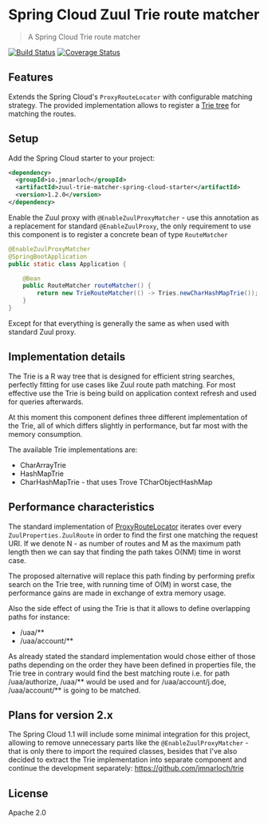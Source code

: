 # Spring Cloud Zuul Trie route matcher

> A Spring Cloud Trie route matcher

[![Build Status](https://travis-ci.org/jmnarloch/zuul-trie-matcher-spring-cloud-starter.svg?branch=master)](https://travis-ci.org/jmnarloch/zuul-trie-matcher-spring-cloud-starter)
[![Coverage Status](https://coveralls.io/repos/jmnarloch/zuul-trie-matcher-spring-cloud-starter/badge.svg?branch=master&service=github)](https://coveralls.io/github/jmnarloch/zuul-trie-matcher-spring-cloud-starter?branch=master)

## Features

Extends the Spring Cloud's `ProxyRouteLocator` with configurable matching strategy. The provided implementation allows
to register a [Trie tree](https://en.wikipedia.org/wiki/Trie) for matching the routes.

## Setup

Add the Spring Cloud starter to your project:

```xml
<dependency>
  <groupId>io.jmnarloch</groupId>
  <artifactId>zuul-trie-matcher-spring-cloud-starter</artifactId>
  <version>1.2.0</version>
</dependency>
```

Enable the Zuul proxy with `@EnableZuulProxyMatcher` - use this annotation as a replacement for standard `@EnableZuulProxy`,
the only requirement to use this component is to register a concrete bean of type `RouteMatcher`

```java
@EnableZuulProxyMatcher
@SpringBootApplication
public static class Application {

    @Bean
    public RouteMatcher routeMatcher() {
        return new TrieRouteMatcher(() -> Tries.newCharHashMapTrie());
    }
}
```

Except for that everything is generally the same as when used with standard Zuul proxy.

## Implementation details

The Trie is a R way tree that is designed for efficient string searches, perfectly fitting for use cases like Zuul
route path matching. For most effective use the Trie is being build on application context refresh and used for
queries afterwards.

At this moment this component defines three different implementation of the Trie, all of which differs slightly
in performance, but far most with the memory consumption.

The available Trie implementations are:

* CharArrayTrie
* HashMapTrie
* CharHashMapTrie - that uses Trove TCharObjectHashMap

## Performance characteristics

The standard implementation of [ProxyRouteLocator](https://github.com/spring-cloud/spring-cloud-netflix/blob/master/spring-cloud-netflix-core/src/main/java/org/springframework/cloud/netflix/zuul/filters/ProxyRouteLocator.java) iterates over every `ZuulProperties.ZuulRoute` in order to find the
first one matching the request URI. If we denote N - as number of routes and M as the maximum path length then we can
say that finding the path takes O(NM) time in worst case.

The proposed alternative will replace this path finding by performing prefix search on the Trie tree, with
running time of O(M) in worst case, the performance gains are made in exchange of extra memory usage.

Also the side effect of using the Trie is that it allows to define overlapping paths for instance:

* /uaa/**
* /uaa/account/**

As already stated the standard implementation would chose either of those paths depending on the order they have been
defined in properties file, the Trie tree in contrary would find the best matching route i.e.
for path /uaa/authorize, /uaa/** would be used and for /uaa/account/j.doe, /uaa/account/** is going to be matched.

## Plans for version 2.x

The Spring Cloud 1.1 will include some minimal integration for this project, allowing to remove unnecessary parts like
the `@EnableZuulProxyMatcher` - that is only there to import the required classes, besides that I've also decided to
extract the Trie implementation into separate component and continue the development separately: https://github.com/jmnarloch/trie

## License

Apache 2.0